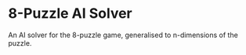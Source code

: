 # 8-Puzzle AI Solver

An AI solver for the 8-puzzle game, generalised to n-dimensions of the puzzle.
